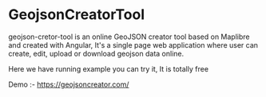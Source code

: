 # GeojsonCreatorTool

geojson-cretor-tool is an online GeoJSON creator tool based on Maplibre and created with Angular, It's a single page web application where user can create, edit, upload or download geojson data online.

Here we have running example you can try it, It is totally free

Demo :-  https://geojsoncreator.com/